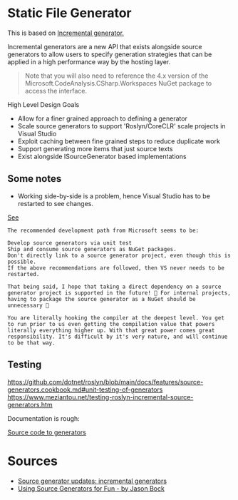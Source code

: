 ﻿# Static File Generator

This is based on [Incremental generator.](https://github.com/dotnet/roslyn/blob/main/docs/features/incremental-generators.md)

Incremental generators are a new API that exists alongside source generators to allow users to specify generation strategies that can be applied in a high performance way by the hosting layer.

> Note that you will also need to reference the 4.x version of the Microsoft.CodeAnalysis.CSharp.Workspaces NuGet package to access the interface.

High Level Design Goals
* Allow for a finer grained approach to defining a generator
* Scale source generators to support 'Roslyn/CoreCLR' scale projects in Visual Studio
* Exploit caching between fine grained steps to reduce duplicate work
* Support generating more items that just source texts
* Exist alongside ISourceGenerator based implementations

## Some notes

* Working side-by-side is a problem, hence Visual Studio has to be restarted to see changes.

[See ](https://github.com/dotnet/roslyn/issues/48083)

```
The recommended development path from Microsoft seems to be:

Develop source generators via unit test
Ship and consume source generators as NuGet packages.
Don't directly link to a source generator project, even though this is possible.
If the above recommendations are followed, then VS never needs to be restarted.

That being said, I hope that taking a direct dependency on a source generator project is supported in the future! 🙂 For internal projects, having to package the source generator as a NuGet should be unnecessary 🙂
```

```
You are literally hooking the compiler at the deepest level. You get to run prior to us even getting the compilation value that powers literally everything higher up. With that great power comes great responsibility. It's difficult by it's very nature, and will continue to be that way.
```

## Testing

https://github.com/dotnet/roslyn/blob/main/docs/features/source-generators.cookbook.md#unit-testing-of-generators
https://www.meziantou.net/testing-roslyn-incremental-source-generators.htm

Documentation is rough:

[Source code to generators](https://github.com/dotnet/roslyn-sdk/blob/d16bce93b36d078682776b93d5435287b038783f/tests/Microsoft.CodeAnalysis.Testing/Microsoft.CodeAnalysis.SourceGenerators.Testing.UnitTests/SourceGeneratorValidationTests.cs)

# Sources
* [Source generator updates: incremental generators](https://andrewlock.net/exploring-dotnet-6-part-9-source-generator-updates-incremental-generators/)
* [Using Source Generators for Fun - by Jason Bock](https://www.youtube.com/watch?v=4DVV7FXukC8&list=PLdo4fOcmZ0oVFtp9MDEBNbA2sSqYvXSXO&index=78&t=71s)